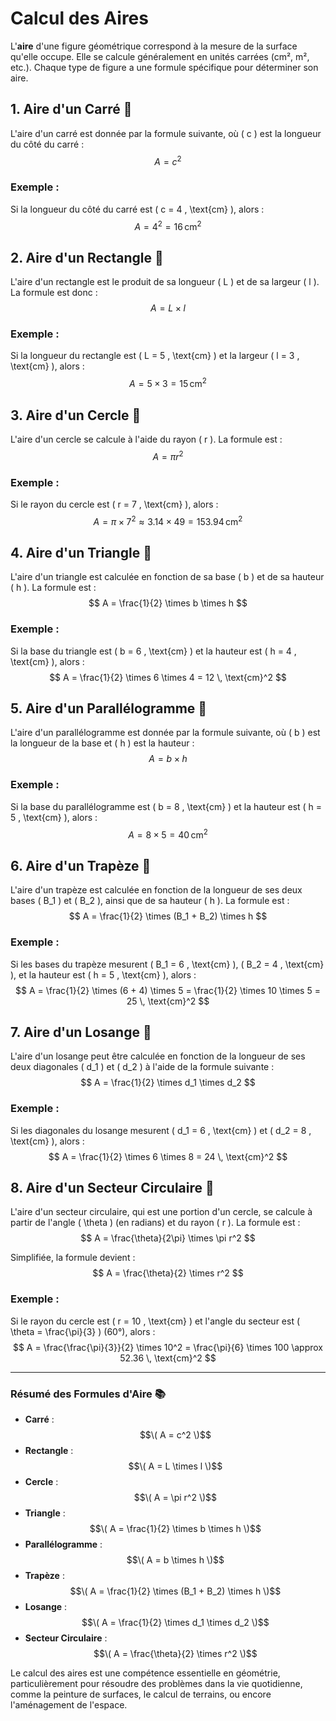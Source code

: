 # Calcul des Aires

L'**aire** d'une figure géométrique correspond à la mesure de la surface qu'elle occupe. Elle se calcule généralement en unités carrées (cm², m², etc.). Chaque type de figure a une formule spécifique pour déterminer son aire.

## 1. **Aire d'un Carré** 🔲

L'aire d'un carré est donnée par la formule suivante, où \( c \) est la longueur du côté du carré :
$$ A = c^2 $$

### Exemple :
Si la longueur du côté du carré est \( c = 4 \, \text{cm} \), alors :
$$ A = 4^2 = 16 \, \text{cm}^2 $$

## 2. **Aire d'un Rectangle** 📏

L'aire d'un rectangle est le produit de sa longueur \( L \) et de sa largeur \( l \). La formule est donc :
$$ A = L \times l $$

### Exemple :
Si la longueur du rectangle est \( L = 5 \, \text{cm} \) et la largeur \( l = 3 \, \text{cm} \), alors :
$$ A = 5 \times 3 = 15 \, \text{cm}^2 $$

## 3. **Aire d'un Cercle** 🔵

L'aire d'un cercle se calcule à l'aide du rayon \( r \). La formule est :
$$ A = \pi r^2 $$

### Exemple :
Si le rayon du cercle est \( r = 7 \, \text{cm} \), alors :
$$ A = \pi \times 7^2 \approx 3.14 \times 49 = 153.94 \, \text{cm}^2 $$

## 4. **Aire d'un Triangle** 🔺

L'aire d'un triangle est calculée en fonction de sa base \( b \) et de sa hauteur \( h \). La formule est :
$$ A = \frac{1}{2} \times b \times h $$

### Exemple :
Si la base du triangle est \( b = 6 \, \text{cm} \) et la hauteur est \( h = 4 \, \text{cm} \), alors :
$$ A = \frac{1}{2} \times 6 \times 4 = 12 \, \text{cm}^2 $$

## 5. **Aire d'un Parallélogramme** 🔶

L'aire d'un parallélogramme est donnée par la formule suivante, où \( b \) est la longueur de la base et \( h \) est la hauteur :
$$ A = b \times h $$

### Exemple :
Si la base du parallélogramme est \( b = 8 \, \text{cm} \) et la hauteur est \( h = 5 \, \text{cm} \), alors :
$$ A = 8 \times 5 = 40 \, \text{cm}^2 $$

## 6. **Aire d'un Trapèze** 🔻

L'aire d'un trapèze est calculée en fonction de la longueur de ses deux bases \( B_1 \) et \( B_2 \), ainsi que de sa hauteur \( h \). La formule est :
$$ A = \frac{1}{2} \times (B_1 + B_2) \times h $$

### Exemple :
Si les bases du trapèze mesurent \( B_1 = 6 \, \text{cm} \), \( B_2 = 4 \, \text{cm} \), et la hauteur est \( h = 5 \, \text{cm} \), alors :
$$ A = \frac{1}{2} \times (6 + 4) \times 5 = \frac{1}{2} \times 10 \times 5 = 25 \, \text{cm}^2 $$

## 7. **Aire d'un Losange** 🔷

L'aire d'un losange peut être calculée en fonction de la longueur de ses deux diagonales \( d_1 \) et \( d_2 \) à l'aide de la formule suivante :
$$ A = \frac{1}{2} \times d_1 \times d_2 $$

### Exemple :
Si les diagonales du losange mesurent \( d_1 = 6 \, \text{cm} \) et \( d_2 = 8 \, \text{cm} \), alors :
$$ A = \frac{1}{2} \times 6 \times 8 = 24 \, \text{cm}^2 $$

## 8. **Aire d'un Secteur Circulaire** 🔵

L'aire d'un secteur circulaire, qui est une portion d'un cercle, se calcule à partir de l'angle \( \theta \) (en radians) et du rayon \( r \). La formule est :
$$ A = \frac{\theta}{2\pi} \times \pi r^2 $$

Simplifiée, la formule devient :
$$ A = \frac{\theta}{2} \times r^2 $$

### Exemple :
Si le rayon du cercle est \( r = 10 \, \text{cm} \) et l'angle du secteur est \( \theta = \frac{\pi}{3} \) (60°), alors :
$$ A = \frac{\frac{\pi}{3}}{2} \times 10^2 = \frac{\pi}{6} \times 100 \approx 52.36 \, \text{cm}^2 $$

---

### Résumé des Formules d'Aire 📚

- **Carré** : $$\( A = c^2 \)$$
- **Rectangle** : $$\( A = L \times l \)$$
- **Cercle** : $$\( A = \pi r^2 \)$$
- **Triangle** : $$\( A = \frac{1}{2} \times b \times h \)$$
- **Parallélogramme** : $$\( A = b \times h \)$$
- **Trapèze** : $$\( A = \frac{1}{2} \times (B_1 + B_2) \times h \)$$
- **Losange** : $$\( A = \frac{1}{2} \times d_1 \times d_2 \)$$
- **Secteur Circulaire** : $$\( A = \frac{\theta}{2} \times r^2 \)$$

Le calcul des aires est une compétence essentielle en géométrie, particulièrement pour résoudre des problèmes dans la vie quotidienne, comme la peinture de surfaces, le calcul de terrains, ou encore l'aménagement de l'espace.